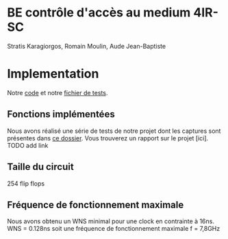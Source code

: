# BE contrôle d'accès au medium 4IR-SC

Stratis Karagiorgos, Romain Moulin, Aude Jean-Baptiste

# Implementation  
Notre [code](./Ethernet_Controller/Ethernet_Controller.srcs/sources_1/new/ethernet_controller.vhd) et notre [fichier de tests](./Ethernet_Controller/Ethernet_Controller.srcs/sim_1/new/test_recv_v0.vhd).
## Fonctions implémentées 
Nous avons réalisé une série de tests de notre projet dont les captures sont présentes dans [ce dossier](./captures_tests). Vous trouverez un rapport sur le projet [ici]. TODO add link 
## Taille du circuit 
254 flip flops 
## Fréquence de fonctionnement maximale
Nous avons obtenu un WNS minimal pour une clock en contrainte à 16ns.
WNS = 0.128ns soit une fréquence de fonctionnement maximale f = 7,8GHz
